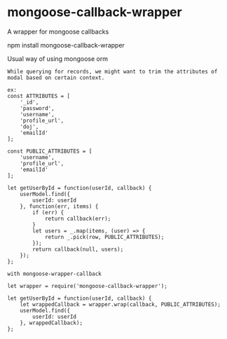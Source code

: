 # mongoose-callback-wrapper

A wrapper for mongoose callbacks

   npm install mongoose-callback-wrapper
   
Usual way of using mongoose orm

    While querying for records, we might want to trim the attributes of modal based on certain context.
    
    ex:
    const ATTRIBUTES = [
        '_id',
        'password',
        'username',
        'profile_url',
        'doj',
        'emailId'
    ];
    
    const PUBLIC_ATTRIBUTES = [
        'username',
        'profile_url',
        'emailId'
    ];
    
    let getUserById = function(userId, callback) {
        userModel.find({
            userId: userId
        }, function(err, items) {
            if (err) {
                return callback(err);
            }
            let users = _.map(items, (user) => {
                return _.pick(row, PUBLIC_ATTRIBUTES);
            });
            return callback(null, users);
        });
    };
    
    with mongoose-wrapper-callback
    
    let wrapper = require('mongoose-callback-wrapper');
    
    let getUserById = function(userId, callback) {
        let wrappedCallback = wrapper.wrap(callback, PUBLIC_ATTRIBUTES);
        userModel.find({
            userId: userId
        }, wrappedCallback);
    };
    
